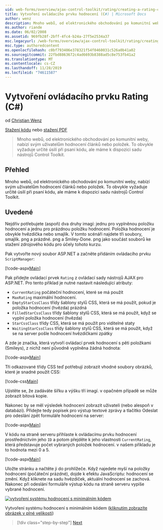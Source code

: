 ```yaml
---
uid: web-forms/overview/ajax-control-toolkit/rating/creating-a-rating-control-cs
title: Vytvoření ovládacího prvku hodnocení (C#) | Microsoft Docs
author: wenz
description: Mnoho webů, od elektronického obchodování po komunitní weby, nabízí svým uživatelům hodnocení článků nebo položek. To obvykle vyžaduje určité úsilí při psaní kódu, ale máme...
ms.author: riande
ms.date: 06/02/2008
ms.assetid: 969fb28f-2bff-4fc4-b24a-27f5e2534a37
msc.legacyurl: /web-forms/overview/ajax-control-toolkit/rating/creating-a-rating-control-cs
msc.type: authoredcontent
ms.openlocfilehash: c0bf793406e378321f54f0460031c526a0b41a02
ms.sourcegitcommit: 22fbd8863672c4ad6693b8388ad5c8e753fb41a2
ms.translationtype: MT
ms.contentlocale: cs-CZ
ms.lasthandoff: 11/28/2019
ms.locfileid: "74611587"
---
```

# <a name="creating-a-rating-control-c"></a>Vytvoření ovládacího prvku Rating (C#)

od [Christian Wenz](https://github.com/wenz)

[Stažení kódu](https://download.microsoft.com/download/9/3/f/93f8daea-bebd-4821-833b-95205389c7d0/rating0.cs.zip) nebo [stažení PDF](https://download.microsoft.com/download/2/d/c/2dc10e34-6983-41d4-9c08-f78f5387d32b/rating0CS.pdf)

> Mnoho webů, od elektronického obchodování po komunitní weby, nabízí svým uživatelům hodnocení článků nebo položek. To obvykle vyžaduje určité úsilí při psaní kódu, ale máme k dispozici sadu nástrojů Control Toolkit.

## <a name="overview"></a>Přehled

Mnoho webů, od elektronického obchodování po komunitní weby, nabízí svým uživatelům hodnocení článků nebo položek. To obvykle vyžaduje určité úsilí při psaní kódu, ale máme k dispozici sadu nástrojů Control Toolkit.

## <a name="steps"></a>Uvedené

Nejdřív potřebujete (aspoň) dva druhy imagí: jednu pro vyplněnou položku hodnocení a jednu pro prázdnou položku hodnocení. Položka hodnocení je obvykle hvězdička nebo smajlík. V tomto scénáři najdete tři soubory, smajlík. png a prázdné. png a Smiley-Done. png jako součást souborů ke stažení zdrojového kódu pro účely tohoto kurzu.

Pak vytvořte nový soubor ASP.NET a začněte přidáním ovládacího prvku `ScriptManager`:

[!code-aspx[Main](creating-a-rating-control-cs/samples/sample1.aspx)]

Pak přidejte ovládací prvek `Rating` z ovládací sady nástrojů AJAX pro ASP.NET. Pro tento příklad je nutné nastavit následující atributy:

- `CurrentRating` počáteční hodnocení, které se má použít
- `MaxRating` maximální hodnocení.
- `EmptyStarCssClass` třídy šablony stylů CSS, která se má použít, pokud je položka hodnocení (hvězda) prázdná
- `FilledStarCssClass` třídy šablony stylů CSS, která se má použít, když se vyplní položka hodnocení (hvězda)
- `StarCssClass` třídy CSS, která se má použít pro viditelné staty
- `WaitingStarCssClass` třídy šablony stylů CSS, která se má použít, když se na server pošle hodnocení hvězdičkami zpátky

A zde je značka, která vytvoří ovládací prvek hodnocení s pěti položkami (Smileys), z nichž není původně vyplněna žádná hodnota:

[!code-aspx[Main](creating-a-rating-control-cs/samples/sample2.aspx)]

Tři odkazované třídy CSS teď potřebují zobrazit vhodné soubory obrázků, které je snadné použít CSS:

[!code-css[Main](creating-a-rating-control-cs/samples/sample3.css)]

Ujistěte se, že zadáváte šířku a výšku tří imagí. v opačném případě se může zobrazit bitová kopie.

Nakonec by se měl výsledek hodnocení zobrazit uživateli (nebo alespoň v databázi). Přidejte tedy popisek pro výstup textové zprávy a tlačítko Odeslat pro odeslání zpět formuláře hodnocení na server:

[!code-aspx[Main](creating-a-rating-control-cs/samples/sample4.aspx)]

V kódu na straně serveru přihlaste k ovládacímu prvku hodnocení prostřednictvím jeho `ID` a potom přejděte k jeho vlastnosti `CurrentRating`, která představuje počet vybraných položek hodnocení. v našem příkladu je to hodnota mezi 0 a 5.

[!code-aspx[Main](creating-a-rating-control-cs/samples/sample5.aspx)]

Uložte stránku a načtěte ji do prohlížeče. Když najedete myší na položky hodnocení (počáteční prázdné), dojde k efektu JavaScriptu: hodnocení se změní. Když kliknete na sadu hvězdiček, aktuální hodnocení se zachová. Nakonec při odeslání formuláře výstup kódu na straně serveru vypíše vybrané hodnocení.

[![vytvoření systému hodnocení s minimálním kódem](creating-a-rating-control-cs/_static/image2.png)](creating-a-rating-control-cs/_static/image1.png)

Vytvoření systému hodnocení s minimálním kódem ([kliknutím zobrazíte obrázek v plné velikosti](creating-a-rating-control-cs/_static/image3.png))

> [!div class="step-by-step"]
> [Next](creating-a-rating-control-vb.md)

